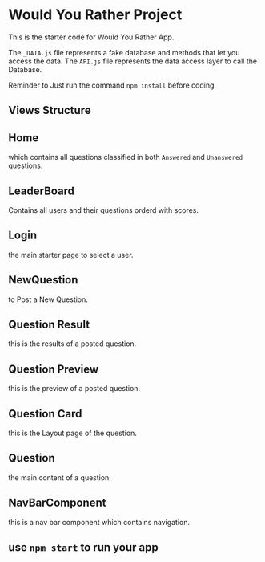 # Would You Rather Project

This is the starter code for Would You Rather App.

The `_DATA.js` file represents a fake database and methods that let you access the data. 
The `API.js` file represents the data access layer to call the Database.

Reminder to Just run the command `npm install` before coding.

## Views Structure

## Home 
which contains all questions classified in both `Answered` and `Unanswered` questions.

## LeaderBoard
Contains all users and their questions orderd with scores.

## Login 
the main starter page to select a user.

## NewQuestion
to Post a New Question.

## Question Result
this is the results of a posted question.

## Question Preview
this is the preview of a posted question.

## Question Card
this is the Layout page of the question.

## Question
the main content of a question.

## NavBarComponent
this is a nav bar component which contains navigation.


## use `npm start` to run your app